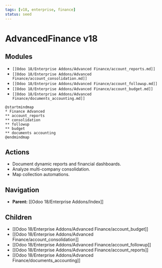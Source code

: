 ```yaml
---
tags: [v18, enterprise, finance]
status: seed
---
```

# AdvancedFinance v18

## Modules
- `[[Odoo 18/Enterprise Addons/Advanced Finance/account_reports.md]]`
- `[[Odoo 18/Enterprise Addons/Advanced Finance/account_consolidation.md]]`
- `[[Odoo 18/Enterprise Addons/Advanced Finance/account_followup.md]]`
- `[[Odoo 18/Enterprise Addons/Advanced Finance/account_budget.md]]`
- `[[Odoo 18/Enterprise Addons/Advanced Finance/documents_accounting.md]]`

```plantuml
@startmindmap
* Finance Advanced
** account_reports
** consolidation
** followup
** budget
** documents accounting
@endmindmap
```

## Actions
- Document dynamic reports and financial dashboards.
- Analyze multi-company consolidation.
- Map collection automations.





## Navigation
- **Parent:** [[Odoo 18/Enterprise Addons/Index]]


## Children
- [[Odoo 18/Enterprise Addons/Advanced Finance/account_budget]]
- [[Odoo 18/Enterprise Addons/Advanced Finance/account_consolidation]]
- [[Odoo 18/Enterprise Addons/Advanced Finance/account_followup]]
- [[Odoo 18/Enterprise Addons/Advanced Finance/account_reports]]
- [[Odoo 18/Enterprise Addons/Advanced Finance/documents_accounting]]